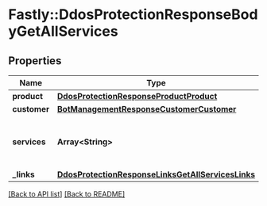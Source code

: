 # Fastly::DdosProtectionResponseBodyGetAllServices

## Properties

| Name | Type | Description | Notes |
| ---- | ---- | ----------- | ----- |
| **product** | [**DdosProtectionResponseProductProduct**](DdosProtectionResponseProductProduct.md) |  | [optional] |
| **customer** | [**BotManagementResponseCustomerCustomer**](BotManagementResponseCustomerCustomer.md) |  | [optional] |
| **services** | **Array&lt;String&gt;** | A list of services with DDoS Protection enabled. | [optional] |
| **_links** | [**DdosProtectionResponseLinksGetAllServicesLinks**](DdosProtectionResponseLinksGetAllServicesLinks.md) |  | [optional] |

[[Back to API list]](../../README.md#endpoints) [[Back to README]](../../README.md)

